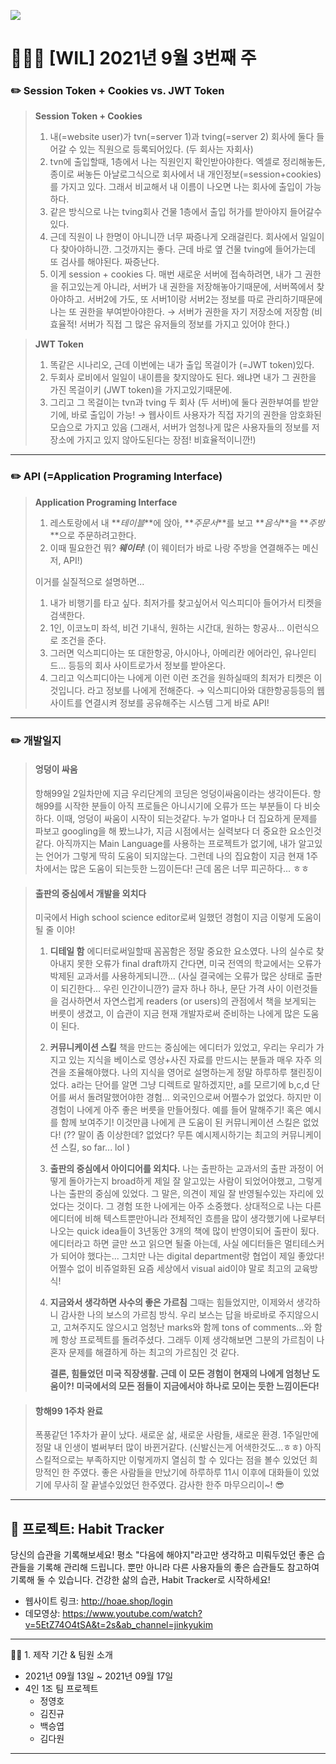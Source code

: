 ![](<https://images.velog.io/images/dawonella0411/post/fa59d6cb-bfa4-40f7-927e-ce9a593a4d51/%EC%A0%9C%EB%AA%A9%EC%9D%84%20%EC%9E%85%EB%A0%A5%ED%95%B4%EC%A3%BC%EC%84%B8%EC%9A%94_-001%20(5).png>)

# 👩🏻‍💻 [WIL] 2021년 9월 3번째 주

### ✏️ Session Token + Cookies vs. JWT Token

> **Session Token + Cookies**
>
> 1. 내(=website user)가 tvn(=server 1)과 tving(=server 2) 회사에 둘다 들어갈 수 있는 직원으로 등록되어있다. (두 회사는 자회사)
> 2. tvn에 출입할때, 1층에서 나는 직원인지 확인받아야한다. 엑셀로 정리해놓든, 종이로 써놓든 아날로그식으로 회사에서 내 개인정보(=session+cookies)를 가지고 있다. 그래서 비교해서 내 이름이 나오면 나는 회사에 출입이 가능하다.
> 3. 같은 방식으로 나는 tving회사 건물 1층에서 출입 허가를 받아야지 들어갈수있다.
> 4. 근데 직원이 나 한명이 아니니깐 너무 짜증나게 오래걸린다. 회사에서 일일이 다 찾아야하니깐. 그것까지는 좋다. 근데 바로 옆 건물 tving에 들어가는데 또 검사를 해야된다. 짜증난다.
> 5. 이게 session + cookies 다. 매번 새로운 서버에 접속하려면, 내가 그 권한을 쥐고있는게 아니라, 서버가 내 권한을 저장해놓아기때문에, 서버쪽에서 찾아야하고. 서버2에 가도, 또 서버1이랑 서버2는 정보를 따로 관리하기때문에 나는 또 권한을 부여받아야한다.
>    → 서버가 권한을 자기 저장소에 저장함 (비효율적! 서버가 직접 그 많은 유저들의 정보를 가지고 있어야 한다.)

> **JWT Token**
>
> 1. 똑같은 시나리오, 근데 이번에는 내가 출입 목걸이가 (=JWT token)있다.
> 2. 두회사 로비에서 일일이 내이름을 찾지않아도 된다. 왜냐면 내가 그 권한을 가진 목걸이키 (JWT token)을 가지고있기때문에.
> 3. 그리고 그 목걸이는 tvn과 tving 두 회사 (두 서버)에 둘다 권한부여를 받앋기에, 바로 출입이 가능!
>    → 웹사이트 사용자가 직접 자기의 권한을 암호화된 모습으로 가지고 있음 (그래서, 서버가 엄청나게 많은 사용자들의 정보를 저장소에 가지고 있지 않아도된다는 장점! 비효율적이니깐!)

---

### ✏️ API (=Application Programing Interface)

> **Application Programing Interface**
>
> 1. 레스토랑에서 내 **_테이블_**에 앉아, **_주문서_**를 보고 **_음식_**을 **_주방_**으로 주문하려고한다.
> 2. 이때 필요한건 뭐? **_웨이터_**! (이 웨이터가 바로 나랑 주방을 연결해주는 메신저, API!)
>
> 이거를 실질적으로 설명하면...
>
> 1. 내가 비행기를 타고 싶다. 최저가를 찾고싶어서 익스피디아 들어가서 티켓을 검색한다.
> 2. 1인, 이코노미 좌석, 비건 기내식, 원하는 시간대, 원하는 항공사... 이런식으로 조건을 준다.
> 3. 그러면 익스피디아는 또 대한항공, 아시아나, 아메리칸 에어라인, 유나읻티드... 등등의 회사 사이트로가서 정보를 받아온다.
> 4. 그리고 익스피디아는 나에게 이런 이런 조건을 원하실때의 최저가 티켓은 이것입니다. 라고 정보를 나에게 전해준다.
>    → 익스피디아와 대한항공등등의 웹사이트를 연결시켜 정보를 공유해주는 시스템 그게 바로 API!

---

### ✏️ 개발일지

> #### 엉덩이 싸움
>
> 항해99일 2일차만에 지금 우리단계의 코딩은 엉덩이싸움이라는 생각이든다. 항해99를 시작한 분들이 아직 프로들은 아니시기에 오류가 뜨는 부분들이 다 비슷하다. 이때, 엉덩이 싸움이 시작이 되는것같다. 누가 얼마나 더 집요하게 문제를 파보고 googling을 해 봤느냐가, 지금 시점에서는 실력보다 더 중요한 요소인것같다. 아직까지는 Main Language를 사용하는 프로젝트가 없기에, 내가 알고있는 언어가 그렇게 딱히 도움이 되지않는다. 그런데 나의 집요함이 지금 현재 1주차에서는 많은 도움이 되는듯한 느낌이든다! 근데 몸은 너무 피곤하다... ㅎㅎ

> #### 출판의 중심에서 개발을 외치다
>
> 미국에서 High school science editor로써 일했던 경험이 지금 이렇게 도움이 될 줄 이야!
>
> 1.  **디테일 함**
>     에디터로써일할때 꼼꼼함은 정말 중요한 요소였다. 나의 실수로 찾아내지 못한 오류가 final draft까지 간다면, 미국 전역의 학교에서는 오류가 박제된 교과서를 사용하게되니깐... (사실 결국에는 오류가 많은 상태로 출판이 되긴한다... 우린 인간이니깐?) 글자 하나 하나, 문단 가격 사이 이런것들을 검사하면서 자연스럽게 readers (or users)의 관점에서 책을 보게되는 버릇이 생겼고, 이 습관이 지금 현재 개발자로써 준비하는 나에게 많은 도움이 된다.
>
> 2.  **커뮤니케이션 스킬**
>     책을 만드는 중심에는 에디터가 있었고, 우리는 우리가 가지고 있는 지식을 베이스로 영상+사진 자료를 만드시는 분들과 매우 자주 의견을 조율해야했다. 나의 지식을 영어로 설명하는게 정말 하루하루 챌린징이었다. a라는 단어를 알면 그냥 디렉트로 말하겠지만, a를 모르기에 b,c,d 단어를 써서 돌려말했어야한 경험... 외국인으로써 어쩔수가 없었다. 하지만 이 경험이 나에게 아주 좋은 버릇을 만들어줬다. 예를 들어 말해주기! 혹은 예시를 함께 보여주기! 이것만큼 나에게 큰 도움이 된 커뮤니케이션 스킬은 없었다! (?? 말이 좀 이상한데? 없었다? 무튼 예시제시하기는 최고의 커뮤니케이션 스킬, so far... lol )
>
> 3.  **출판의 중심에서 아이디어를 외치다.**
>     나는 출판하는 교과서의 출판 과정이 어떻게 돌아가는지 broad하게 제일 잘 알고있는 사람이 되었어야했고, 그렇게 나는 출판의 중심에 있었다. 그 말은, 의견이 제일 잘 반영될수있는 자리에 있었다는 것이다. 그 경험 또한 나에게는 아주 소중했다. 상대적으로 나는 다른 에디터에 비해 텍스트뿐만아니라 전체적인 흐름을 많이 생각했기에 나로부터 나오는 quick idea들이 3년동안 3개의 책에 많이 반영이되어 출판이 됬다. 에디터라고 하면 글만 쓰고 읽으면 될줄 아는데, 사실 에디터들은 멀티테스커가 되어야 했다는... 그치만 나는 digital department랑 협업이 제일 좋았다! 어쩔수 없이 비쥬얼화된 요즘 세상에서 visual aid이야 말로 최고의 교육방식!
>
> 4.  **지금와서 생각하면 사수의 좋은 가르침**
>     그때는 힘들었지만, 이제와서 생각하니 감사한 나의 보스의 가르침 방식. 우리 보스는 답을 바로바로 주지않으시고, 고쳐주지도 않으시고 엄청난 marks와 함께 tons of comments...와 함께 항상 프로젝트를 돌려주셨다. 그래두 이제 생각해보면 그분의 가르침이 나혼자 문제를 해결하게 하는 최고의 가르침인 것 같다.
>
>     **결론, 힘들었던 미국 직장생활. 근데 이 모든 경험이 현재의 나에게 엄청난 도움이?!
>     미국에서의 모든 점들이 지금에서야 하나로 모이는 듯한 느낌이든다!**

> #### 항해99 1주차 완료
>
> 폭풍같던 1주차가 끝이 났다. 새로운 삶, 새로운 사람들, 새로운 환경. 1주일만에 정말 내 인생이 벌써부터 많이 바뀐거같다. (신발신는게 어색한것도...ㅎㅎ) 아직 스킬적으로는 부족하지만 이렇게까지 열심히 할 수 있다는 점을 볼수 있었던 희망적인 한 주였다. 좋은 사람들을 만났기에 하루하루 11시 이후에 대화들이 있었기에 무사히 잘 끝낼수있었던 한주였다. 감사한 한주 마무으리이~! 😎

---

## 🌱 프로젝트: Habit Tracker

당신의 습관을 기록해보세요! 평소 "다음에 해야지"라고만 생각하고 미뤄두었던 좋은 습관들을 기록해 관리해 드립니다.
뿐만 아니라 다른 사용자들의 좋은 습관들도 참고하여 기록해 둘 수 있습니다. 건강한 삶의 습관, Habit Tracker로 시작하세요!

- 웹사이트 링크: http://hoae.shop/login
- 데모영상: https://www.youtube.com/watch?v=5EtZ74O4tSA&t=2s&ab_channel=jinkyukim

---

👨‍💻 1. 제작 기간 & 팀원 소개

- 2021년 09월 13일 ~ 2021년 09월 17일
- 4인 1조 팀 프로젝트
  - 정영호
  - 김진규
  - 백승엽
  - 김다원

---
